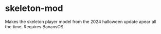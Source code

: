 # skeleton-mod
Makes the skeleton player model from the 2024 halloween update apear all the time. Requires BanansOS.
